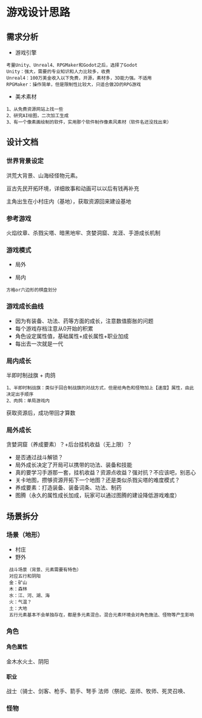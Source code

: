 # 游戏设计思路
## 需求分析
- 游戏引擎
```
考量Unity、Unreal4、RPGMaker和Godot之后，选择了Godot
Unity：强大，需要的专业知识和人力比较多，收费
Unreal4：100万美金收入以下免费，开源，素材多，3D能力强。不适用
RPGMaker：操作简单，但是限制性比较大，只适合做2D的RPG游戏
```
- 美术素材
```
1、从免费资源网站上找一些
2、研究AI绘图，二次加工生成
3、有一个像素画绘制的软件，实用那个软件制作像素风素材（软件名还没找出来）
```
## 设计文档
### 世界背景设定
洪荒大背景、山海经怪物元素。

亘古先民开拓环境，详细故事和动画可以以后有钱再补充

主角出生在小村庄内（基地），获取资源回来建设基地

### 参考游戏
火焰纹章、杀戮尖塔、暗黑地牢、贪婪洞窟、龙涯、手游成长机制
### 游戏模式
- 局外

- 局内
```
方格or六边形的棋盘划分
```
### 游戏成长曲线
- 因为有装备、功法、药等方面的成长，注意数值膨胀的问题
- 每个游戏存档注意从0开始的积累
- 角色设定属性值，基础属性+成长属性+职业加成
- 每出去一次就是一代
### 局内成长
半即时制战旗 + 肉鸽
```
1、半即时制战旗：类似于回合制战旗的对战方式，但是给角色和怪物加上【速度】属性，由此决定出手顺序
2、肉鸽：单局游戏内
```
获取资源后，成功带回才算数
### 局外成长
贪婪洞窟（养成要素）？+后台挂机收益（无上限）？
- 是否通过战斗解锁？
- 局外成长决定了开局可以携带的功法、装备和技能
- 真的要学习手游那一套，挂机收益？资源点收益？强对抗？不应该吧，别恶心
- 关卡地图，攒够资源开拓下一个地图？还是类似杀戮尖塔的难度模式？
- 养成要素：打造装备、装备词条、功法、制药
- 图腾（永久的属性成长加成，玩家可以通过图腾的建设降低游戏难度）
## 场景拆分
### 场景（地形）
- 村庄
- 野外
```
 战斗场景（背景、元素需要有特色）
 对应五行和阴阳
 金：矿山
 木：森林
 水：江、河、湖、海
 火：气温？
 土：大地
 五行元素基本不会单独存在，都是多元素混合。混合元素环境会对角色施法、怪物等产生影响
```
### 角色
#### 角色属性
金木水火土、阴阳 
#### 职业
战士（骑士、剑客、枪手、箭手、弩手
法师（祭祀、巫师、牧师、死灵召唤、
### 怪物